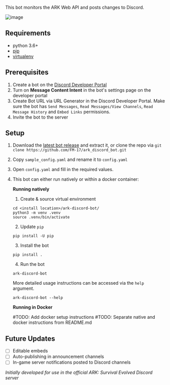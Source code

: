This bot monitors the ARK Web API and posts changes to Discord.

![image](https://user-images.githubusercontent.com/82160306/143663008-ae44ae7a-4499-4abe-9568-89109f390128.png)

## Requirements
- python 3.6+ 
- [pip](https://pip.pypa.io/en/latest/installation/)
- [virtualenv](https://virtualenv.pypa.io/en/latest/)

## Prerequisites
1. Create a bot on the [Discord Developer Portal](https://discordapp.com/developers/)
2. Turn on **Message Content Intent** in the bot's settings page on the developer portal
3. Create Bot URL via URL Generator in the Discord Developer Portal. Make sure the bot has `Send Messages`, `Read Messages/View Channels`, `Read Message History` and `Embed Links` permissions.
4. Invite the bot to the server

## Setup 

1. Download the [latest bot release](https://github.com/FM-17/ark_discord_bot/releases/latest) and extract it, or clone the repo via `git clone https://github.com/FM-17/ark_discord_bot.git` 
2. Copy `sample_config.yaml` and rename it to `config.yaml`
3. Open `config.yaml` and fill in the required values.
4. This bot can either run natively or within a docker container:

    **Running natively**

    1. Create & source virtual environment
    ```
    cd <install location>/ark-discord-bot/
    python3 -m venv .venv
    source .venv/bin/activate
    ```
    2. Update `pip`
    ```
    pip install -U pip
    ```
    3. Install the bot
    ```
    pip install .
    ```
    4. Run the bot
    ```
    ark-discord-bot
    ```

    More detailed usage instructions can be accessed via the `help` argument.
    ```
    ark-discord-bot --help 
    ```
    **Running in Docker**
    
    #TODO: Add docker setup instructions 
    #TODO: Separate native and docker instructions from README.md

## Future Updates
- [ ] Editable embeds
- [ ] Auto-publishing in announcement channels
- [ ] In-game server notifications posted to Discord channels

*Initially developed for use in the official ARK: Survival Evolved Discord server*
